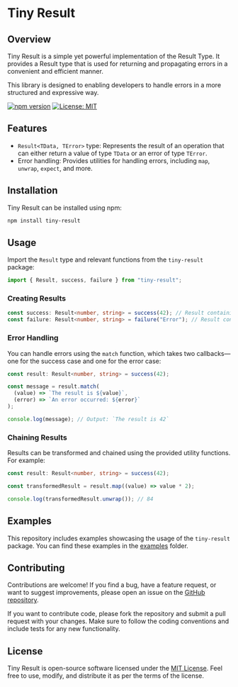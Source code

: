 # Tiny Result

## Overview

Tiny Result is a simple yet powerful implementation of the Result Type. It provides a Result type that is used for returning and propagating errors in a convenient and efficient manner.

This library is designed to enabling developers to handle errors in a more structured and expressive way.

[![npm version](https://badge.fury.io/js/tiny-result.svg)](https://badge.fury.io/js/tiny-result)
[![License: MIT](https://img.shields.io/badge/License-MIT-blue.svg)](https://opensource.org/licenses/MIT)

## Features

- `Result<TData, TError>` type: Represents the result of an operation that can either return a value of type `TData` or an error of type `TError`.
- Error handling: Provides utilities for handling errors, including `map`, `unwrap`, `expect`, and more.

## Installation

Tiny Result can be installed using npm:

```bash
npm install tiny-result
```

## Usage

Import the `Result` type and relevant functions from the `tiny-result` package:

```typescript
import { Result, success, failure } from "tiny-result";
```

### Creating Results

```typescript
const success: Result<number, string> = success(42); // Result containing a value
const failure: Result<number, string> = failure("Error"); // Result containing an error
```

### Error Handling

You can handle errors using the `match` function, which takes two callbacks—one for the success case and one for the error case:

```typescript
const result: Result<number, string> = success(42);

const message = result.match(
  (value) => `The result is ${value}`,
  (error) => `An error occurred: ${error}`
);

console.log(message); // Output: `The result is 42`
```

### Chaining Results

Results can be transformed and chained using the provided utility functions. For example:

```typescript
const result: Result<number, string> = success(42);

const transformedResult = result.map((value) => value * 2);

console.log(transformedResult.unwrap()); // 84
```

## Examples

This repository includes examples showcasing the usage of the `tiny-result` package. You can find these examples in the [examples](examples) folder.

## Contributing

Contributions are welcome! If you find a bug, have a feature request, or want to suggest improvements, please open an issue on the [GitHub repository](https://github.com/EyadRealHim/tiny-result).

If you want to contribute code, please fork the repository and submit a pull request with your changes. Make sure to follow the coding conventions and include tests for any new functionality.

## License

Tiny Result is open-source software licensed under the [MIT License](https://opensource.org/licenses/MIT). Feel free to use, modify, and distribute it as per the terms of the license.
